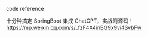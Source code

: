 

code reference 

十分钟搞定 SpringBoot 集成 ChatGPT，实战附源码！  https://mp.weixin.qq.com/s/_fzF4X4inBG9x9vi4SvbFw
